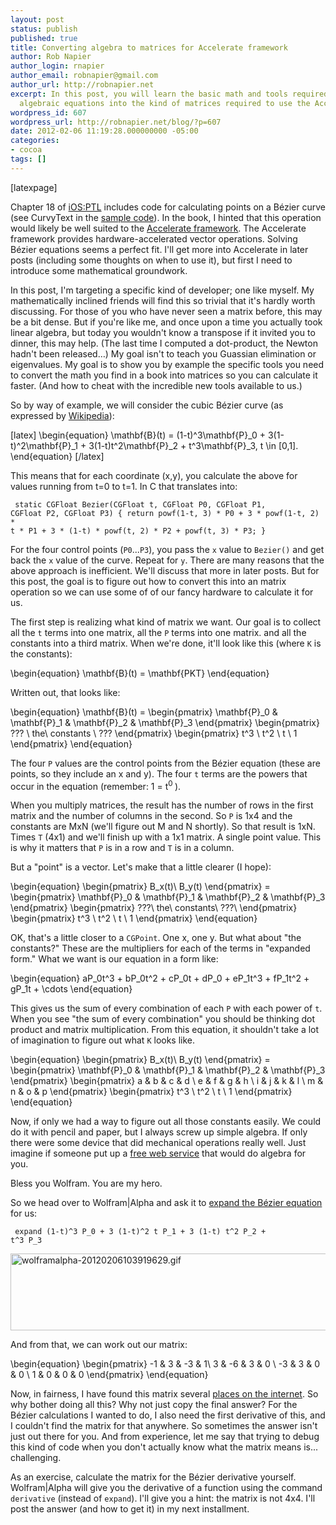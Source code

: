 ```yaml
---
layout: post
status: publish
published: true
title: Converting algebra to matrices for Accelerate framework
author: Rob Napier
author_login: rnapier
author_email: robnapier@gmail.com
author_url: http://robnapier.net
excerpt: In this post, you will learn the basic math and tools required to convert
  algebraic equations into the kind of matrices required to use the Accelerate framework.
wordpress_id: 607
wordpress_url: http://robnapier.net/blog/?p=607
date: 2012-02-06 11:19:28.000000000 -05:00
categories:
- cocoa
tags: []
---
```

<div><!-- turn off markdown -->
[latexpage]
<p>Chapter 18 of <a href="http:/book">iOS:PTL</a> includes code for calculating points on a Bézier curve (see CurvyText in the <a href="/bookcode">sample code</a>). In the book, I hinted that this operation would likely be well suited to the <a href="https://developer.apple.com/performance/accelerateframework.html">Accelerate framework</a>. The Accelerate framework provides hardware-accelerated vector operations. Solving Bézier equations seems a perfect fit. I'll get more into Accelerate in later posts (including some thoughts on when to use it), but first I need to introduce some mathematical groundwork.</p>

<p>In this post, I'm targeting a specific kind of developer; one like myself. My mathematically inclined friends will find this so trivial that it's hardly worth discussing. For those of you who have never seen a matrix before, this may be a bit dense. But if you're like me, and once upon a time you actually took linear algebra, but today you wouldn't know a transpose if it invited you to dinner, this may help. (The last time I computed a dot-product, the Newton hadn't been released…) My goal isn't to teach you Guassian elimination or eigenvalues. My goal is to show you by example the specific tools you need to convert the math you find in a book into matrices so you can calculate it faster. (And how to cheat with the incredible new tools available to us.)</p>
<!-- more -->

<p>So by way of example, we will consider the cubic Bézier curve (as expressed by <a href="http://en.wikipedia.org/wiki/Bézier_curve#Cubic_B.C3.A9zier_curves">Wikipedia</a>):</p>

[latex]
\begin{equation}
\mathbf{B}(t) = (1-t)^3\mathbf{P}_0 + 3(1-t)^2\mathbf{P}_1 + 3(1-t)t^2\mathbf{P}_2 + t^3\mathbf{P}_3, t \in [0,1].
\end{equation}
[/latex]
<p>This means that for each coordinate (x,y), you calculate the above for values running from t=0 to t=1. In C that translates into:</p>

<code><pre>
static CGFloat Bezier(CGFloat t, CGFloat P0, CGFloat P1, CGFloat P2,
   	              CGFloat P3) {
  return 
    powf(1-t, 3) * P0
    + 3 * powf(1-t, 2) * t * P1
    + 3 * (1-t) * powf(t, 2) * P2
    + powf(t, 3) * P3;
}
</pre></code>

<p>For the four control points (<code>P0</code>...<code>P3</code>), you pass the <code>x</code> value to <code>Bezier()</code> and get back the <code>x</code> value of the curve. Repeat for <code>y</code>. There are many reasons that the above approach is inefficient. We'll discuss that more in later posts. But for this post, the goal is to figure out how to convert this into an matrix operation so we can use some of of our fancy hardware to calculate it for us.</p>

<p>The first step is realizing what kind of matrix we want. Our goal is to collect all the <code>t</code> terms into one matrix, all the <code>P</code> terms into one matrix. and all the constants into a third matrix. When we're done, it'll look like this (where <code>K</code> is the constants):</p>

\begin{equation}
\mathbf{B}(t) = \mathbf{PKT}
\end{equation}

<p>Written out, that looks like:</p>

\begin{equation}
\mathbf{B}(t) = \begin{pmatrix}
\mathbf{P}_0 & \mathbf{P}_1 & \mathbf{P}_2 & \mathbf{P}_3 
\end{pmatrix}
\begin{pmatrix}
??? \\ 
the\ constants \\
??? 
\end{pmatrix}
\begin{pmatrix}
t^3 \\
t^2 \\
t \\
1
\end{pmatrix}
\end{equation}

<p>The four <code>P</code> values are the control points from the Bézier equation (these are points, so they include an x and y). The four <code>t</code> terms are the powers that occur in the equation (remember: 1 = t<sup>0 </sup>).</p>

<p>When you multiply matrices, the result has the number of rows in the first matrix and the number of columns in the second. So <code>P</code> is 1x4 and the constants are MxN (we'll figure out M and N shortly). So that result is 1xN. Times <code>T</code> (4x1) and we'll finish up with a 1x1 matrix. A single point value. This is why it matters that <code>P</code> is in a row and <code>T</code> is in a column.</p>

<p>But a "point" is a vector. Let's make that a little clearer (I hope):</p>

\begin{equation}
\begin{pmatrix}
B_x(t)\\
B_y(t)
\end{pmatrix}
 = \begin{pmatrix}
\mathbf{P}_0 & \mathbf{P}_1 & \mathbf{P}_2 & \mathbf{P}_3 
\end{pmatrix}
\begin{pmatrix}
???\\
the\ constants\\
???\\
\end{pmatrix}
\begin{pmatrix}
t^3 \\
t^2 \\
t \\
1
\end{pmatrix}
\end{equation}

<p>OK, that's a little closer to a <code>CGPoint</code>. One x, one y. But what about "the constants?" These are the multipliers for each of the terms in "expanded form." What we want is our equation in a form like:</p>

\begin{equation}
aP_0t^3 + bP_0t^2 + cP_0t + dP_0 + eP_1t^3 + fP_1t^2 + gP_1t + \cdots
\end{equation}

<p>This gives us the sum of every combination of each <code>P</code> with each power of <code>t</code>. When you see "the sum of every combination" you should be thinking dot product and matrix multiplication. From this equation, it shouldn't take a lot of imagination to figure out what <code>K</code> looks like.</p>

\begin{equation}
\begin{pmatrix}
B_x(t)\\
B_y(t)
\end{pmatrix}
 = \begin{pmatrix}
\mathbf{P}_0 & \mathbf{P}_1 & \mathbf{P}_2 & \mathbf{P}_3 
\end{pmatrix}
\begin{pmatrix}
a & b & c & d \\
e & f & g & h \\
i & j & k & l \\
m & n & o & p
\end{pmatrix}
\begin{pmatrix}
t^3 \\
t^2 \\
t \\
1
\end{pmatrix}
\end{equation}

<p>Now, if only we had a way to figure out all those constants easily. We could do it with pencil and paper, but I always screw up simple algebra. If only there were some device that did mechanical operations really well. Just imagine if someone put up a <a href="http://www.wolframalpha.com/">free web service</a> that would do algebra for you.</p>

<p>Bless you Wolfram. You are my hero.</p>

<p>So we head over to Wolfram|Alpha and ask it to <a href="http://www.wolframalpha.com/input/?i=expand+%281-t%29%5E3+P_0+%2B+3+%281-t%29%5E2+t+P_1+%2B+3+%281-t%29+t%5E2+P_2+%2B+t%5E3+P_3">expand the Bézier equation</a> for us:</p>

<code><pre>
expand (1-t)^3 P_0 + 3 (1-t)^2 t P_1 + 3 (1-t) t^2 P_2 + t^3 P_3
</pre></code>

<p><img style="display:block; margin-left:auto; margin-right:auto;" src="http://robnapier.net/blog/wp-content/uploads/2012/02/wolframalpha-20120206103919629.gif" alt="wolframalpha-20120206103919629.gif" border="0" width="590" height="123" /></p>

<p>And from that, we can work out our matrix:</p>

\begin{equation}
\begin{pmatrix}
-1 & 3 & -3 & 1\\
3 & -6 & 3 & 0 \\
-3 & 3 & 0 & 0 \\
1 & 0 & 0 & 0
\end{pmatrix}
\end{equation}

<p>Now, in fairness, I have found this matrix several <a href="http://www.google.com/search?client=safari&rls=en&q=bezier+matrix&ie=UTF-8&oe=UTF-8">places on the internet</a>. So why bother doing all this? Why not just copy the final answer? For the Bézier calculations I wanted to do, I also need the first derivative of this, and I couldn't find the matrix for that anywhere. So sometimes the answer isn't just out there for you. And from experience, let me say that trying to debug this kind of code when you don't actually know what the matrix means is... challenging.</p>

<p>As an exercise, calculate the matrix for the Bézier derivative yourself. Wolfram|Alpha will give you the derivative of a function using the command <code>derivative</code> (instead of <code>expand</code>). I'll give you a hint: the matrix is not 4x4. I'll post the answer (and how to get it) in my next installment.</p>
</div>
